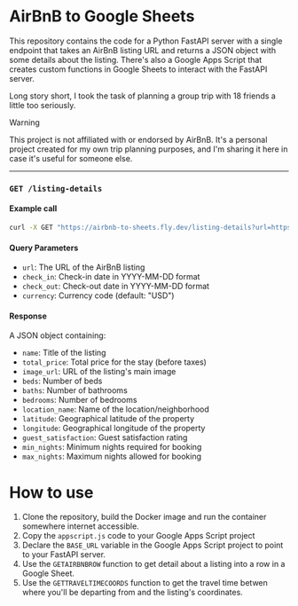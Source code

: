 # AirBnB to Google Sheets

This repository contains the code for a Python FastAPI server with a single endpoint that takes an AirBnB listing URL and returns a JSON object with some details about the listing. There's also a Google Apps Script that creates custom functions in Google Sheets to interact with the FastAPI server.

Long story short, I took the task of planning a group trip with 18 friends a little too seriously.

> [!WARNING]
> This project is not affiliated with or endorsed by AirBnB. It's a personal project created for my own trip planning purposes, and I'm sharing it here in case it's useful for someone else.

---

### `GET /listing-details`

#### Example call

```bash
curl -X GET "https://airbnb-to-sheets.fly.dev/listing-details?url=https://www.airbnb.com.br/rooms/46276425&check_in=2025-03-01&check_out=2025-03-05&currency=BRL"
```

#### Query Parameters

- `url`: The URL of the AirBnB listing
- `check_in`: Check-in date in YYYY-MM-DD format
- `check_out`: Check-out date in YYYY-MM-DD format
- `currency`: Currency code (default: "USD")

#### Response

A JSON object containing:
- `name`: Title of the listing
- `total_price`: Total price for the stay (before taxes)
- `image_url`: URL of the listing's main image
- `beds`: Number of beds
- `baths`: Number of bathrooms
- `bedrooms`: Number of bedrooms
- `location_name`: Name of the location/neighborhood
- `latitude`: Geographical latitude of the property
- `longitude`: Geographical longitude of the property
- `guest_satisfaction`: Guest satisfaction rating
- `min_nights`: Minimum nights required for booking
- `max_nights`: Maximum nights allowed for booking

# How to use

1. Clone the repository, build the Docker image and run the container somewhere internet accessible.
2. Copy the `appscript.js` code to your Google Apps Script project
3. Declare the `BASE_URL` variable in the Google Apps Script project to point to your FastAPI server.
4. Use the `GETAIRBNBROW` function to get detail about a listing into a row in a Google Sheet.
5. Use the `GETTRAVELTIMECOORDS` function to get the travel time betwen where you'll be departing from and the listing's coordinates.